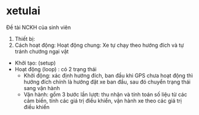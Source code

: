 # xetulai
Đề tài NCKH của sinh viên
1. Thiết bị:
2. Cách hoạt động:
Hoạt động chung: Xe tự chạy theo hướng đích và tự tránh chướng ngại vật
  - Khởi tạo: (setup)
  - Hoạt động (loop) : có 2 trạng thái
    + Khởi động: xác định hướng đích, ban đầu khi GPS chưa hoạt động thì hướng đích chính là hướng đặt xe ban đầu, sau đó chuyển trạng thái       sang vận hành
    + Vận hành: gồm 3 bước lần lượt: thu nhận và tính toán số liệu từ các cảm biến, tính các giá trị điều khiển, vận hành xe theo các giá         trị điều khiển
